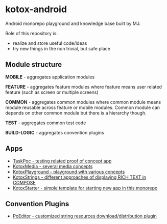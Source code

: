 # kotox-android

Android monorepo playground and knowledge base built by MJ.   
  
  
Role of this repository is:  
- realize and store useful code/ideas
- try new things in the non trivial, but safe place
  
 
## Module structure

**MOBILE** - aggregates application modules  

**FEATURE** - aggregates feature modules where feature means user related feature (such as screen or multiple screens)  

**COMMON** - aggregates common modules where common module means module reusable across feature or mobile modules. Common module can depends on other common
module but there is a hierarchy though.  

**TEST** - aggregates common test code  

**BUILD-LOGIC** - aggregates convention plugins
  

## Apps

* [TaskPoc - testing related proof of concept app](./mobile/kotox-poc-task/README.md)  
* [KotoxMedia - several media concepts](./mobile/kotox-media/README.md)  
* [KotoxPlayground - playground with various concepts](./mobile/kotox-playground/README-PLAYGROUND.md)  
* [KotoxStrings - different approaches of displaying RICH TEXT in COMPOSE](./mobile/kotox-strings/README.md)  
* [KotoxStarter - simple template for starting new app in this monorepo](./mobile/kotox-starter/README.md)  
  
## Convention Plugins
  
* [PoEditor - customized string resources download/distribution plugin](./build-logic/README-POEDITOR.md)  
